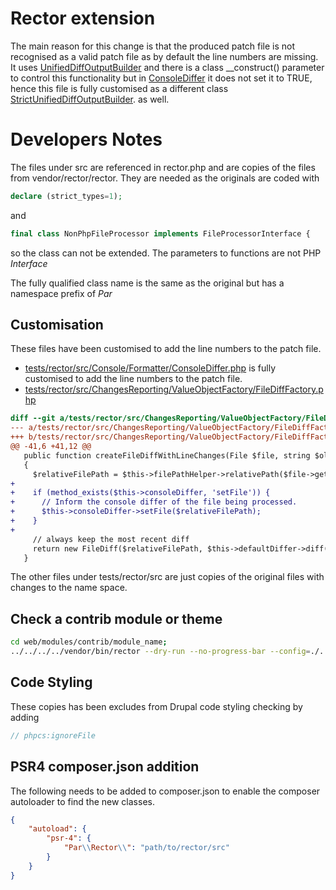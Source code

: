 # Rector extension
The main reason for this change is that the produced patch file is not
recognised as a valid patch file as by default the line numbers are missing.
It uses
[UnifiedDiffOutputBuilder](../../vendor/sebastian/diff/src/Output/UnifiedDiffOutputBuilder.php)
and there is a class __construct() parameter to control this functionality but in
[ConsoleDiffer](../../vendor/rector/rector/src/Console/Formatter/ConsoleDiffer.php)
it does not set it to TRUE, hence this file is fully customised as a different
class
[StrictUnifiedDiffOutputBuilder](../../vendor/sebastian/diff/src/Output/StrictUnifiedDiffOutputBuilder.php).
as well.

# Developers Notes

The files under src are referenced in rector.php and are copies of the files
from vendor/rector/rector. They are needed as the originals are coded with

```php
declare (strict_types=1);
```
and

```php
final class NonPhpFileProcessor implements FileProcessorInterface {
```

so the class can not be extended. The parameters to functions are not PHP
*Interface*

The fully qualified class name is the same as the original but has a namespace
prefix of *Par*

## Customisation
These files have been customised to add the line numbers to the patch file.
* [tests/rector/src/Console/Formatter/ConsoleDiffer.php](src/Console/Formatter/ConsoleDiffer.php)
  is fully customised to add the line numbers to the patch file.
* [tests/rector/src/ChangesReporting/ValueObjectFactory/FileDiffFactory.php](src/ChangesReporting/ValueObjectFactory/FileDiffFactory.php)
```diff
diff --git a/tests/rector/src/ChangesReporting/ValueObjectFactory/FileDiffFactory.php b/tests/rector/src/ChangesReporting/ValueObjectFactory/FileDiffFactory.php
--- a/tests/rector/src/ChangesReporting/ValueObjectFactory/FileDiffFactory.php
+++ b/tests/rector/src/ChangesReporting/ValueObjectFactory/FileDiffFactory.php
@@ -41,6 +41,12 @@
   public function createFileDiffWithLineChanges(File $file, string $oldContent, string $newContent, array $rectorsWithLineChanges) : FileDiff
   {
     $relativeFilePath = $this->filePathHelper->relativePath($file->getFilePath());
+
+    if (method_exists($this->consoleDiffer, 'setFile')) {
+      // Inform the console differ of the file being processed.
+      $this->consoleDiffer->setFile($relativeFilePath);
+    }
+
     // always keep the most recent diff
     return new FileDiff($relativeFilePath, $this->defaultDiffer->diff($oldContent, $newContent), $this->consoleDiffer->diff($oldContent, $newContent), $rectorsWithLineChanges);
   }
```

The other files under tests/rector/src are just copies of the original files
with changes to the name space.

## Check a contrib module or theme
```bash
cd web/modules/contrib/module_name;
../../../../vendor/bin/rector --dry-run --no-progress-bar --config=./../../../../tests/rector/rector.php process .
```

## Code Styling
These copies has been excludes from Drupal code styling checking by adding
```php
// phpcs:ignoreFile
```

## PSR4 composer.json addition
 The following needs to be added to composer.json to enable the composer
 autoloader to find the new classes.
```json
{
    "autoload": {
        "psr-4": {
            "Par\\Rector\\": "path/to/rector/src"
        }
    }
}
```
